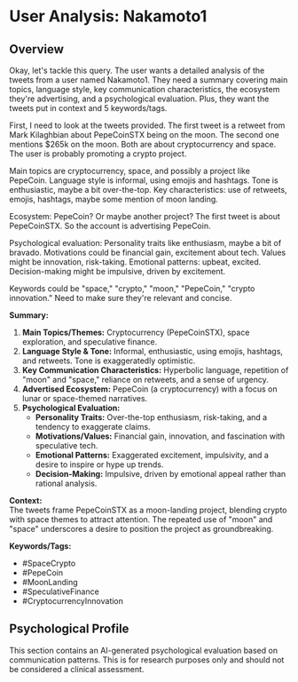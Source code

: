 # User Analysis: Nakamoto1

## Overview

<think>
Okay, let's tackle this query. The user wants a detailed analysis of the tweets from a user named Nakamoto1. They need a summary covering main topics, language style, key communication characteristics, the ecosystem they're advertising, and a psychological evaluation. Plus, they want the tweets put in context and 5 keywords/tags.

First, I need to look at the tweets provided. The first tweet is a retweet from Mark Kilaghbian about PepeCoinSTX being on the moon. The second one mentions $265k on the moon. Both are about cryptocurrency and space. The user is probably promoting a crypto project. 

Main topics are cryptocurrency, space, and possibly a project like PepeCoin. Language style is informal, using emojis and hashtags. Tone is enthusiastic, maybe a bit over-the-top. Key characteristics: use of retweets, emojis, hashtags, maybe some mention of moon landing. 

Ecosystem: PepeCoin? Or maybe another project? The first tweet is about PepeCoinSTX. So the account is advertising PepeCoin. 

Psychological evaluation: Personality traits like enthusiasm, maybe a bit of bravado. Motivations could be financial gain, excitement about tech. Values might be innovation, risk-taking. Emotional patterns: upbeat, excited. Decision-making might be impulsive, driven by excitement.

Keywords could be "space," "crypto," "moon," "PepeCoin," "crypto innovation." Need to make sure they're relevant and concise.
</think>

**Summary:**  
1. **Main Topics/Themes:** Cryptocurrency (PepeCoinSTX), space exploration, and speculative finance.  
2. **Language Style & Tone:** Informal, enthusiastic, using emojis, hashtags, and retweets. Tone is exaggeratedly optimistic.  
3. **Key Communication Characteristics:** Hyperbolic language, repetition of "moon" and "space," reliance on retweets, and a sense of urgency.  
4. **Advertised Ecosystem:** PepeCoin (a cryptocurrency) with a focus on lunar or space-themed narratives.  
5. **Psychological Evaluation:**  
   - **Personality Traits:** Over-the-top enthusiasm, risk-taking, and a tendency to exaggerate claims.  
   - **Motivations/Values:** Financial gain, innovation, and fascination with speculative tech.  
   - **Emotional Patterns:** Exaggerated excitement, impulsivity, and a desire to inspire or hype up trends.  
   - **Decision-Making:** Impulsive, driven by emotional appeal rather than rational analysis.  

**Context:**  
The tweets frame PepeCoinSTX as a moon-landing project, blending crypto with space themes to attract attention. The repeated use of "moon" and "space" underscores a desire to position the project as groundbreaking.  

**Keywords/Tags:**  
- #SpaceCrypto  
- #PepeCoin  
- #MoonLanding  
- #SpeculativeFinance  
- #CryptocurrencyInnovation

## Psychological Profile

This section contains an AI-generated psychological evaluation based on communication patterns. This is for research purposes only and should not be considered a clinical assessment.